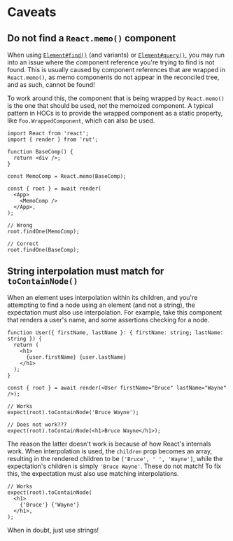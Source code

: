 # Caveats

## Do not find a `React.memo()` component

When using [`Element#find()`](./api/element.md#find) (and variants) or
[`Element#query()`](./api/element.md#query), you may run into an issue where the component reference
you're trying to find is not found. This is usually caused by component references that are wrapped
in `React.memo()`, as memo components do not appear in the reconciled tree, and as such, cannot be
found!

To work around this, the component that is being wrapped by `React.memo()` is the one that should be
used, _not_ the memoized component. A typical pattern in HOCs is to provide the wrapped component as
a static property, like `Foo.WrappedComponent`, which can also be used.

```tsx
import React from 'react';
import { render } from 'rut';

function BaseComp() {
  return <div />;
}

const MemoComp = React.memo(BaseComp);

const { root } = await render(
  <App>
    <MemoComp />
  </App>,
);

// Wrong
root.findOne(MemoComp);

// Correct
root.findOne(BaseComp);
```

## String interpolation must match for `toContainNode()`

When an element uses interpolation within its children, and you're attempting to find a node using
an element (and not a string), the expectation must also use interpolation. For example, take this
component that renders a user's name, and some assertions checking for a node.

```tsx
function User({ firstName, lastName }: { firstName: string; lastName: string }) {
  return (
    <h1>
      {user.firstName} {user.lastName}
    </h1>
  );
}

const { root } = await render(<User firstName="Bruce" lastName="Wayne" />);

// Works
expect(root).toContainNode('Bruce Wayne');

// Does not work???
expect(root).toContainNode(<h1>Bruce Wayne</h1>);
```

The reason the latter doesn't work is because of how React's internals work. When interpolation is
used, the `children` prop becomes an array, resulting in the rendered children to be
`['Bruce', ' ', 'Wayne']`, while the expectation's children is simply `'Bruce Wayne'`. These do not
match! To fix this, the expectation must also use matching interpolations.

```tsx
// Works
expect(root).toContainNode(
  <h1>
    {'Bruce'} {'Wayne'}
  </h1>,
);
```

When in doubt, just use strings!

